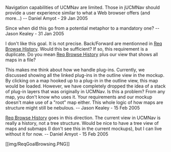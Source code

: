 Navigation capabilities of UCMNav are limited. Those in jUCMNav should provide a user experience similar to what a Web browser offers (and more...) -- Daniel Amyot - 29 Jan 2005

Since when did this go from a potential metaphor to a mandatory one? -- Jason Kealey - 31 Jan 2005

I don't like this goal. It is not precise. Back/Forward are mentionned in [Req Browse History](ReqBrowseHistory). Would this be sufficient? If so, this requirement is a duplicate. Do you mean [Req Browse History](ReqBrowseHistory) plus our view that shows all maps in a file?

This makes me think about how we handle plug-ins. Currently, we discussed showing all the linked plug-ins in the outline view in the mockup. By clicking on a map hooked up to a plug-in in the outline view, this map would be loaded. However, we have completely dropped the idea of a stack of plug-in layers that was originally in UCMNav. Is this a problem? From any map, you don't know who uses it. Your requirements and our mockup doesn't make use of a "root" map either. This whole logic of how maps are structure might still be nebulous. -- Jason Kealey - 15 Feb 2005

[Req Browse History](ReqBrowseHistory) goes in this direction. The current view in UCMNav is really a history, not a tree structure. Would be nice to have a tree view of maps and submaps (I don't see this in the current mockups), but I can live without it for now. -- Daniel Amyot - 15 Feb 2005 


[[img/ReqGoalBrowsing.PNG]]